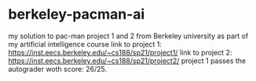 # berkeley-pacman-ai
my solution to pac-man project 1 and 2 from Berkeley university as part of my artificial intelligence course
link to project 1: https://inst.eecs.berkeley.edu/~cs188/sp21/project1/
link to project 2: https://inst.eecs.berkeley.edu/~cs188/sp21/project2/
project 1 passes the autograder woth score: 26/25. 
